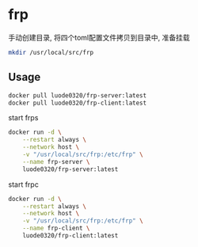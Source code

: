 # frp

手动创建目录, 将四个toml配置文件拷贝到目录中, 准备挂载
```bash
mkdir /usr/local/src/frp
```

## Usage

```bash
docker pull luode0320/frp-server:latest
docker pull luode0320/frp-client:latest
```

start frps

```bash
docker run -d \
    --restart always \
    --network host \
    -v "/usr/local/src/frp:/etc/frp" \
    --name frp-server \
    luode0320/frp-server:latest
```

start frpc

```bash
docker run -d \
    --restart always \
    --network host \
    -v "/usr/local/src/frp:/etc/frp" \
    --name frp-client \
    luode0320/frp-client:latest
```
